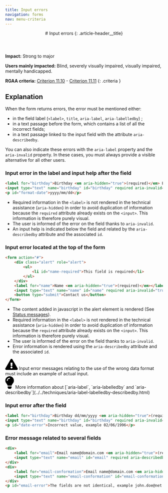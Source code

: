 ```yaml
---
title: Input errors
navigation: forms
nav: menu-criteria
---
```


<header>
# Input errors
{: .article-header__title}
</header>

**Impact:** Strong to major

**Users mainly impacted:** Blind, severely visually impaired, visually impaired, mentally handicapped.

**RGAA criteria:** [Criterion 11.10](https://www.numerique.gouv.fr/publications/rgaa-accessibilite/methode/criteres/#crit-11-10) - [Criterion 11.11](https://www.numerique.gouv.fr/publications/rgaa-accessibilite/methode/criteres/#crit-11-11)
{: .criteria }

## Explanation

When the form returns errors, the error must be mentioned either:

* in the field label (`<label>`, `title`, `aria-label`, `aria-labelledby`) ;
* in a text passage before the form, which contains a list of all the incorrect fields;
* in a text passage linked to the input field with the attribute `aria-describedby`.

You can also indicate these errors with the `aria-label` property and the `aria-invalid` property. In these cases, you must always provide a visible alternative for all other users.

### Input error in the label and input help after the field
```html
<label for="birthday">Birthday <em aria-hidden="true">(required)</em> Error, Please fill in this required field, example 1996/02/16</label>
<input type="text" name="birthday" id="birthday" required aria-invalid="true" aria-describedby="format-date">
<p id="format-date">yyyy/mm/dd</p>
```

* Required information in the `<label>` is not rendered in the technical assistance (`aria-hidden`) in order to avoid duplication of information because the `required` attribute already exists on the `<input>`. This information is therefore purely visual.
* The user is informed of the error on the field thanks to `aria-invalid`.
* An input help is indicated below the field and related by the `aria-describedby` attribute and the associated `id`.

### Input error located at the top of the form
```html
<form action="#">
    <div class="alert" role="alert">
        <ul>
            <li id="name-required">This field is required</li>
        </ul>
    </div>
    <label for="name">Name <em aria-hidden="true">(required)</em></label>
    <input type="text" name="name" id="name" required aria-invalid="true" aria-describedby="name-required">
    <button type="submit">Contact us</button>
</form>
```

* The content added in javascript in the alert element is rendered (See [Status messages](../scripts/status-messages.html)).
* Required information in the `<label>` is not rendered in the technical assistance (`aria-hidden`) in order to avoid duplication of information because the `required` attribute already exists on the `<input>`. This information is therefore purely visual.
* The user is informed of the error on the field thanks to `aria-invalid`.
* Error information is rendered using the `aria-describedby` attribute and the associated `id`.

<div class="important">
<svg role="img" aria-label="Important" xmlns="http://www.w3.org/2000/svg" viewBox="0 0 576 512" width="40" height="36"><title>Important</title><path d="M569.517 440.013C587.975 472.007 564.806 512 527.94 512H48.054c-36.937 0-59.999-40.055-41.577-71.987L246.423 23.985c18.467-32.009 64.72-31.951 83.154 0l239.94 416.028zM288 354c-25.405 0-46 20.595-46 46s20.595 46 46 46 46-20.595 46-46-20.595-46-46-46zm-43.673-165.346l7.418 136c.347 6.364 5.609 11.346 11.982 11.346h48.546c6.373 0 11.635-4.982 11.982-11.346l7.418-136c.375-6.874-5.098-12.654-11.982-12.654h-63.383c-6.884 0-12.356 5.78-11.981 12.654z"/></svg>
Input error messages relating to the use of the wrong data format must include an example of actual input.
</div>

<div class="tip">
<svg role="img" aria-label="Tip" xmlns="http://www.w3.org/2000/svg" viewBox="0 0 352 512" width="28" height="40"><title>Tip</title><path d="M96.06 454.35c.01 6.29 1.87 12.45 5.36 17.69l17.09 25.69a31.99 31.99 0 0 0 26.64 14.28h61.71a31.99 31.99 0 0 0 26.64-14.28l17.09-25.69a31.989 31.989 0 0 0 5.36-17.69l.04-38.35H96.01l.05 38.35zM0 176c0 44.37 16.45 84.85 43.56 115.78 16.52 18.85 42.36 58.23 52.21 91.45.04.26.07.52.11.78h160.24c.04-.26.07-.51.11-.78 9.85-33.22 35.69-72.6 52.21-91.45C335.55 260.85 352 220.37 352 176 352 78.61 272.91-.3 175.45 0 73.44.31 0 82.97 0 176zm176-80c-44.11 0-80 35.89-80 80 0 8.84-7.16 16-16 16s-16-7.16-16-16c0-61.76 50.24-112 112-112 8.84 0 16 7.16 16 16s-7.16 16-16 16z"/></svg>
More information about [`aria-label`, `aria-labelledby` and `aria-describedby`](../../techniques/aria-label-labelledby-describedby.html)
</div>

### Input error after the field
```html
<label for="birthday">Birthday dd/mm/yyyy <em aria-hidden="true">(required)</em></label>
<input type="text" name="birthday" id="birthday" required aria-invalid="true" aria-describedby="date-error">
<p id="date-error">Incorrect value, example 02/06/1996</p>
```

### Error message related to several fields
```html
<div>
    <label for="email">Email name@domain.com <em aria-hidden="true">(required)</em></label>
    <input type="text" name="email" id="email" required aria-describedby="email-error" value="jo@mail.net">
</div>
<div>
    <label for="email-conformation">Email name@domain.com <em aria-hidden="true">(required)</em></label>
    <input type="text" name="email-conformation" id="email-conformation" required aria-describedby="email-error" value="jo@mail.not">
</div>
<p id="email-error">The fields are not identical, example john.doe@net.com</p>
```
